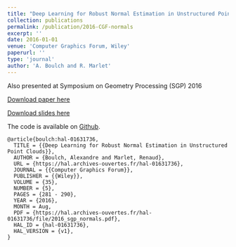 ```yaml
---
title: "Deep Learning for Robust Normal Estimation in Unstructured Point Clouds"
collection: publications
permalink: /publication/2016-CGF-normals
excerpt: ''
date: 2016-01-01
venue: 'Computer Graphics Forum, Wiley'
paperurl: ''
type: 'journal'
author: 'A. Boulch and R. Marlet'
---
```



Also presented at Symposium on Geometry Processing (SGP) 2016


[Download paper here](https://aboulch.github.io/files/2016_sgp_normals.pdf)

[Download slides here](https://aboulch.github.io/files/talks/2016_sgp_normals_slides.pdf)

The code is available on [Github](https://github.com/aboulch/normals_HoughCNN).


```
@article{boulch:hal-01631736,
  TITLE = {{Deep Learning for Robust Normal Estimation in Unstructured Point Clouds}},
  AUTHOR = {Boulch, Alexandre and Marlet, Renaud},
  URL = {https://hal.archives-ouvertes.fr/hal-01631736},
  JOURNAL = {{Computer Graphics Forum}},
  PUBLISHER = {{Wiley}},
  VOLUME = {35},
  NUMBER = {5},
  PAGES = {281 - 290},
  YEAR = {2016},
  MONTH = Aug,
  PDF = {https://hal.archives-ouvertes.fr/hal-01631736/file/2016_sgp_normals.pdf},
  HAL_ID = {hal-01631736},
  HAL_VERSION = {v1},
}
```
